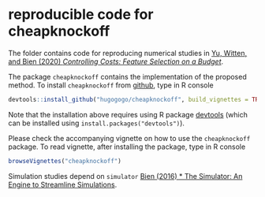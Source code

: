 # reproducible code for cheapknockoff

The folder contains code for reproducing numerical studies in [Yu, Witten, and Bien (2020) *Controlling Costs: Feature Selection on a Budget*](https://arxiv.org/abs/1910.03627).

The package `cheapknockoff` contains the implementation of the proposed method.
To install `cheapknockoff` from [github](http://github.com), type in R console
```R
devtools::install_github("hugogogo/cheapknockoff", build_vignettes = TRUE)
```
Note that the installation above requires using R package [devtools](https://CRAN.R-project.org/package=devtools)
(which can be installed using `install.packages("devtools")`).

Please check the accompanying vignette on how to use the `cheapknockoff` package. To read vignette, after installing the package, type in R console
```R
browseVignettes("cheapknockoff")
```

Simulation studies depend on `simulator` [Bien (2016) * The Simulator: An Engine to Streamline Simulations](https://arxiv.org/abs/1607.00021).
